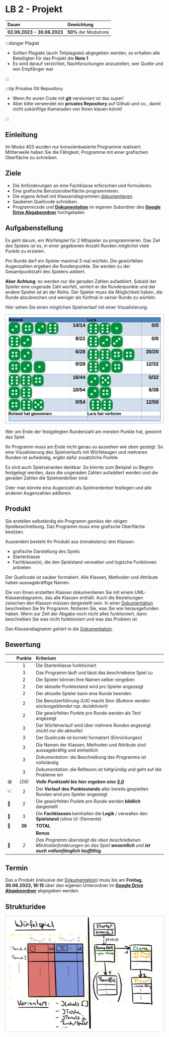 # LB 2 - Projekt

| Dauer                       | Gewichtung            |
| :-------------------------- | :-------------------- |
| **02.06.2023 - 30.06.2023** | **50%** der Modulnote |

:::danger Plagiat

- Sollten Plagiate (auch Teilplagiate) abgegeben werden, so erhalten alle
  Beteiligten für das Projekt die **Note 1**
- Es wird darauf verzichtet, Nachforschungen anzustellen, wer Quelle und wer
  Empfänger war

:::

:::tip Privates Git Repository

- Wenn Ihr euren Code mit **git** versioniert ist das super!
- Aber bitte verwendet ein **privates Repository** auf Github und co., damit
  nicht zukünftige Kameraden von Ihnen klauen könnt!

:::

## Einleitung

Im Modul 403 wurden nur konsolenbasierte Programme realisiert. Mittlerweile
haben Sie die Fähigkeit, Programme mit einer grafischen Oberfläche zu schreiben.

## Ziele

- Die Anforderungen an eine Fachklasse erforschen und formulieren.
- Eine grafische Benutzeroberfläche programmieren.
- Die eigene Arbeit mit Klassendiagrammen [dokumentieren][Dokumentation].
- Sauberen Quellcode schreiben.
- Programmcode und **[Dokumentation]** im eigenen Subordner des **[Google Drive
  Abgabeordner]** hochgeladen

## Aufgabenstellung

Es geht darum, ein Würfelspiel für 2 Mitspieler zu programmieren. Das Ziel des
Spieles ist es, in einer gegebenen Anzahl Runden möglichst viele Punkte zu
erzielen.

Pro Runde darf ein Spieler maximal 5 mal würfeln. Die gewürfelten Augenzahlen
ergeben die Rundenpunkte. Sie werden zu der Gesamtpunktzahl des Spielers
addiert.

**Aber Achtung**: es werden nur die geraden Zahlen aufaddiert. Sobald der
Spieler eine ungerade Zahl würfelt, verliert er die Rundenpunkte und der andere
Spieler ist an der Reihe. Der Spieler muss die Möglichkeit haben, die Runde
abzubrechen und weniger als fünfmal in seiner Runde zu würfeln.

Hier sehen Sie einen möglichen Spielverlauf mit einer Visualisierung:

![](../img/spielverlauf.jpg)

Wer am Ende der festgelegten Rundenzahl am meisten Punkte hat, gewinnt das
Spiel.

Ihr Programm muss am Ende nicht genau so aussehen wie oben gezeigt. So eine
Visualisierung des Spielverlaufs mit Würfelaugen und mehreren Runden ist
aufwändig, ergibt dafür zusätzliche Punkte.

Es sind auch Spielvarianten denkbar. So könnte zum Beispiel zu Beginn festgelegt
werden, dass die ungeraden Zahlen aufaddiert werden und die geraden Zahlen die
Spielverderber sind.

Oder man könnte eine Augenzahl als Spielverderber festlegen und alle anderen
Augenzahlen addieren.

## Produkt

Sie erstellen selbständig ein Programm gemäss der obigen Spielbeschreibung. Das
Programm muss eine grafische Oberfläche besitzen.

Ausserdem besteht Ihr Produkt aus (mindestens) drei Klassen:

- grafische Darstellung des Spiels
- Starterklasse
- Fachklasse(n), die den Spielstand verwalten und logische Funktionen anbieten

Der Quellcode ist sauber formatiert. Alle Klassen, Methoden und Attribute haben
aussagekräftige Namen.

Die von Ihnen erstellten Klassen dokumentieren Sie mit einem
UML-Klassendiagramm, das alle Klassen enthält. Auch die Beziehungen zwischen den
Klassen müssen dargestellt sein. In einer [Dokumentation] beschreiben Sie Ihr
Programm. Notieren Sie, was Sie wie herausgefunden haben. Wenn zur Zeit der
Abgabe noch nicht alles funktioniert, dann beschreiben Sie was nicht
funktioniert und was das Problem ist.

Das Klassendiagramm gehört in die [Dokumentation].

## Bewertung

|                            | Punkte | Kriterium                                                                                                                                    |
| -------------------------- | :----: | :------------------------------------------------------------------------------------------------------------------------------------------- |
|                            |   1    | Die Starterklasse funktioniert                                                                                                               |
|                            |   3    | Das Programm läuft und lässt das beschriebene Spiel zu                                                                                       |
|                            |   2    | Die Spieler können Ihre Namen selber eingeben                                                                                                |
|                            |   2    | Der aktuelle Punktestand wird pro Spieler angezeigt                                                                                          |
|                            |   2    | Der aktuelle Spieler kann eine Runde beenden                                                                                                 |
|                            |   2    | Die Benutzerführung _(UX)_ macht Sinn _(Buttons werden ein/ausgeblendet rsp. de/aktiviert)_                                                  |
|                            |   2    | Die gewürfelten Punkte pro Runde werden als Text angezeigt                                                                                   |
|                            |   3    | Der Würfelverlauf wird über mehrere Runden angezeigt _(nicht nur die aktuelle)_                                                              |
|                            |   3    | Der Quellcode ist korrekt formatiert _(Einrückungen)_                                                                                        |
|                            |   3    | Die Namen der Klassen, Methoden und Attribute sind aussagekräftig und einheitlich                                                            |
|                            |   3    | _Dokumentation:_ die Beschreibung des Programms ist vollständig                                                                              |
|                            |   3    | _Dokumentation:_ die Reflexion ist tiefgründig und geht auf die Probleme ein                                                                 |
| :sweat_smile:              | _(29)_ | _**Volle Punktzahl bis hier ergeben eine <u>5.0</u>**_                                                                                       |
| :chart_with_upwards_trend: |   2    | Der **Verlauf des Punktestands** aller bereits gespielten Runden wird pro Spieler angezeigt                                                  |
| :game_die:                 |   2    | Die gewürfelten Punkte pro Runde werden **bildlich** dargestellt                                                                             |
| :sushi:                    |   3    | Die **Fachklassen** beinhalten die **Logik** / verwalten den **Spielstand** (ohne UI-Elemente)                                               |
| :checkered_flag:           | **36** | **TOTAL**                                                                                                                                    |
|                            |        | **Bonus**                                                                                                                                    |
| :superhero:                |  _2_   | _Das Programm übersteigt die oben beschriebenen Minimalanforderungen an das Spiel **wesentlich** und **ist auch vollumfänglich lauffähig**._ |

## Termin

Das a Produkt (inklusive der [Dokumentation]) muss bis am **Freitag, 30.06.2023,
16:15** über den eigenen Unterordner im **[Google Drive Abgabeordner]**
abgegeben werden.

## Strukturidee

![](../img/projektstruktur.jpg)

[Dokumentation]:
  https://docs.google.com/document/d/1OhUYxLkwIWsxuk3SwcycjGUcRzkJQPRYRnbpkjiLEho/edit
[Google Drive Abgabeordner]:
  https://drive.google.com/drive/folders/11b3TCKZeapIwKUNCDz6ul-kLnfkrJAjN
